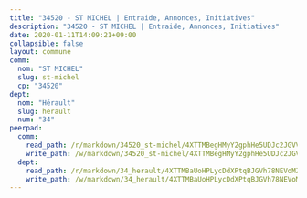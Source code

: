 ```yaml
---
title: "34520 - ST MICHEL | Entraide, Annonces, Initiatives"
description: "34520 - ST MICHEL | Entraide, Annonces, Initiatives"
date: 2020-01-11T14:09:21+09:00
collapsible: false
layout: commune
comm:
  nom: "ST MICHEL"
  slug: st-michel
  cp: "34520"
dept:
  nom: "Hérault"
  slug: herault
  num: "34"
peerpad:
  comm:
    read_path: /r/markdown/34520_st-michel/4XTTMBegHMyY2gphHe5UDJc2JGVV7LkXRrEBD8DtNcDHamGaK
    write_path: /w/markdown/34520_st-michel/4XTTMBegHMyY2gphHe5UDJc2JGVV7LkXRrEBD8DtNcDHamGaK-K3TgUKMFnvmm5ew8REpnq49iPSEG3dsmvkUSQbEHsg5A3CjoT2sd3toiKKhCQ9HGH6EF9Xk7faJu9erH1c1e4vKrkkeyMJDUnZYWghNofvYy8SpnbdKwNBrwMZyHVpCZrhKrc1pj
  dept:
    read_path: /r/markdown/34_herault/4XTTMBaUoHPLycDdXPtqBJGVh78NEVoMZNyf8Wnh1X5DK6Ew8
    write_path: /w/markdown/34_herault/4XTTMBaUoHPLycDdXPtqBJGVh78NEVoMZNyf8Wnh1X5DK6Ew8-K3TgTd4rzWVX1F82NgGyNepGUxhqCmodCALjxNZeEdBQWQhd1NJYx1gHMW9QBLL6sN41ALXRejLsG2VetgVferfVncrvVCz47dChJvN8ouQLRMdWs4KpxKPeRYR1nspmhzdBqF8J
---
```


